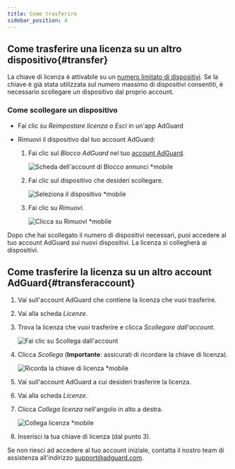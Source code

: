 ```yaml
---
title: Come trasferire
sidebar_position: 4
---
```


## Come trasferire una licenza su un altro dispositivo{#transfer}

La chiave di licenza è attivabile su un [numero limitato di dispositivi](../what-is). Se la chiave è già stata utilizzata sul numero massimo di dispositivi consentiti, è necessario scollegare un dispositivo dal proprio account.

### Come scollegare un dispositivo

- Fai clic su *Reimpostare licenza* o *Esci* in un'app AdGuard

- Rimuovi il dispositivo dal tuo account AdGuard:
    1. Fai clic sul *Blocco AdGuard* nel tuo [account AdGuard](https://adguardaccount.com/).

        ![Scheda dell'account di Blocco annunci *mobile](https://cdn.adtidy.org/content/kb/ad_blocker/general/newaccount-unbind-device-0.png)

    1. Fai clic sul dispositivo che desideri scollegare.

        ![Seleziona il dispositivo *mobile](https://cdn.adtidy.org/content/kb/ad_blocker/general/newaccount-unbind-device-1.png)

    1. Fai clic su *Rimuovi*.

        ![Clicca su Rimuovi *mobile](https://cdn.adtidy.org/content/kb/ad_blocker/general/newaccount-unbind-device-2.png)

Dopo che hai scollegato il numero di dispositivi necessari, puoi accedere al tuo account AdGuard sui nuovi dispositivi. La licenza si collegherà ai dispositivi.

## Come trasferire la licenza su un altro account AdGuard{#transferaccount}

1. Vai sull'account AdGuard che contiene la licenza che vuoi trasferire.

1. Vai alla scheda *Licenze*.

1. Trova la licenza che vuoi trasferire e clicca *Scollegare dall'account*.

    ![Fai clic su Scollega dall'account](https://cdn.adtidy.org/content/kb/ad_blocker/general/newaccount-transfer-to-account.png)

1. Clicca *Scollega* (**Importante**: assicurati di ricordare la chiave di licenza).

    ![Ricorda la chiave di licenza *mobile](https://cdn.adtidy.org/content/kb/ad_blocker/general/newaccount-transfer-to-account-1.png)

1. Vai sull'account AdGuard a cui desideri trasferire la licenza.

1. Vai alla scheda *Licenze*.

1. Clicca *Collega licenza* nell'angolo in alto a destra.

    ![Collega licenza *mobile](https://cdn.adtidy.org/content/kb/ad_blocker/general/newaccount-transfer-to-account-2.png)

1. Inserisci la tua chiave di licenza (dal punto 3).

Se non riesci ad accedere al tuo account iniziale, contatta il nostro team di assistenza all'indirizzo support@adguard.com.
